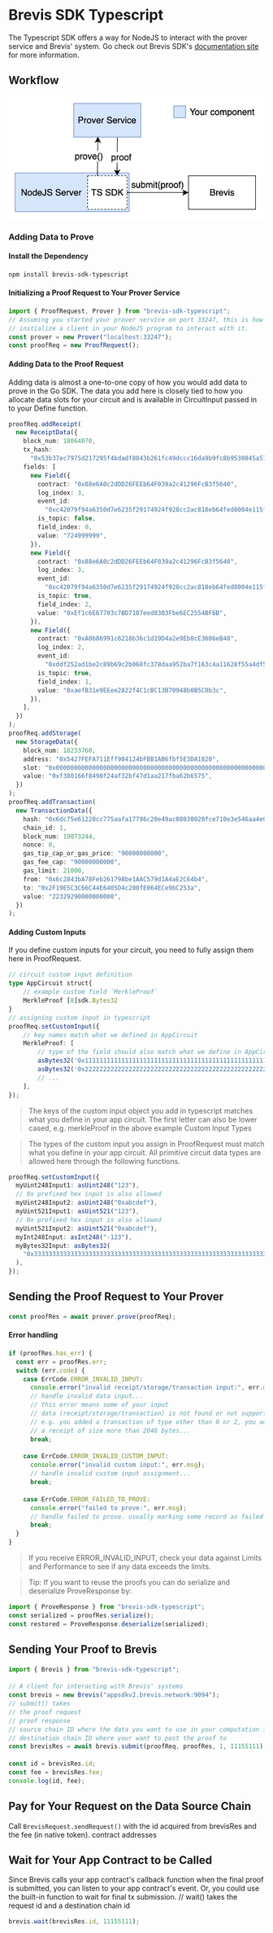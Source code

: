 # Brevis SDK Typescript

The Typescript SDK offers a way for NodeJS to interact with the prover service and Brevis' system. Go check out Brevis SDK's [documentation site](https://docs.brevis.network/) for more information.

## Workflow

![workflow](image.png)

### Adding Data to Prove

#### Install the Dependency

```bash
npm install brevis-sdk-typescript
```

#### Initializing a Proof Request to Your Prover Service

```typescript
import { ProofRequest, Prover } from "brevis-sdk-typescript";
// Assuming you started your prover service on port 33247, this is how you
// initialize a client in your NodeJS program to interact with it.
const prover = new Prover("localhost:33247");
const proofReq = new ProofRequest();
```

#### Adding Data to the Proof Request

Adding data is almost a one-to-one copy of how you would add data to prove in the Go SDK. The data you add here is closely tied to how you allocate data slots for your circuit and is available in CircuitInput passed in to your Define function.

```typescript
proofReq.addReceipt(
  new ReceiptData({
    block_num: 18064070,
    tx_hash:
      "0x53b37ec7975d217295f4bdadf8043b261fc49dccc16da9b9fc8b9530845a5794",
    fields: [
      new Field({
        contract: "0x88e6A0c2dDD26FEEb64F039a2c41296FcB3f5640",
        log_index: 3,
        event_id:
          "0xc42079f94a6350d7e6235f29174924f928cc2ac818eb64fed8004e115fbcca67",
        is_topic: false,
        field_index: 0,
        value: "724999999",
      }),
      new Field({
        contract: "0x88e6A0c2dDD26FEEb64F039a2c41296FcB3f5640",
        log_index: 3,
        event_id:
          "0xc42079f94a6350d7e6235f29174924f928cc2ac818eb64fed8004e115fbcca67",
        is_topic: true,
        field_index: 2,
        value: "0xEf1c6E67703c7BD7107eed8303Fbe6EC2554BF6B",
      }),
      new Field({
        contract: "0xA0b86991c6218b36c1d19D4a2e9Eb0cE3606eB48",
        log_index: 2,
        event_id:
          "0xddf252ad1be2c89b69c2b068fc378daa952ba7f163c4a11628f55a4df523b3ef",
        is_topic: true,
        field_index: 1,
        value: "0xaefB31e9EEee2822f4C1cBC13B70948b0B5C0b3c",
      }),
    ],
  })
);
proofReq.addStorage(
  new StorageData({
    block_num: 18233760,
    address: "0x5427FEFA711Eff984124bFBB1AB6fbf5E3DA1820",
    slot: "0x0000000000000000000000000000000000000000000000000000000000000000",
    value: "0xf380166f8490f24af32bf47d1aa217fba62b6575",
  })
);
proofReq.addTransaction(
  new TransactionData({
    hash: "0x6dc75e61220cc775aafa17796c20e49ac08030020fce710e3e546aa4e003454c",
    chain_id: 1,
    block_num: 19073244,
    nonce: 0,
    gas_tip_cap_or_gas_price: "90000000000",
    gas_fee_cap: "90000000000",
    gas_limit: 21000,
    from: "0x6c2843bA78Feb261798be1AAC579d1A4aE2C64b4",
    to: "0x2F19E5C3C66C44E6405D4c200fE064ECe9bC253a",
    value: "22329290000000000",
  })
);
```

#### Adding Custom Inputs

If you define custom inputs for your circuit, you need to fully assign them here in ProofRequest.

```typescript
// circuit custom input definition
type AppCircuit struct{
    // example custom field `MerkleProof`
    MerkleProof [8]sdk.Bytes32
}
// assigning custom input in typescript
proofReq.setCustomInput({
    // key names match what we defined in AppCircuit
    MerkleProof: [
        // type of the field should also match what we define in AppCircuit
        asBytes32('0x1111111111111111111111111111111111111111111111111111111111111111'),
        asBytes32('0x2222222222222222222222222222222222222222222222222222222222222222'),
        // ...
    ],
});
```

> The keys of the custom input object you add in typescript matches what you define in your app circuit. The first letter can also be lower cased, e.g. merkleProof in the above example
> Custom Input Types

> The types of the custom input you assign in ProofRequest must match what you define in your app circuit. All primitive circuit data types are allowed here through the following functions.

```typescript
proofReq.setCustomInput({
  myUint248Input1: asUint248("123"),
  // 0x prefixed hex input is also allowed
  myUint248Input2: asUint248("0xabcdef"),
  myUint521Input1: asUint521("123"),
  // 0x prefixed hex input is also allowed
  myUint521Input2: asUint521("0xabcdef"),
  myInt248Input: asInt248("-123"),
  myBytes32Input: asBytes32(
    "0x3333333333333333333333333333333333333333333333333333333333333333"
  ),
});
```

## Sending the Proof Request to Your Prover

```typescript
const proofRes = await prover.prove(proofReq);
```

#### Error handling

```typescript
if (proofRes.has_err) {
  const err = proofRes.err;
  switch (err.code) {
    case ErrCode.ERROR_INVALID_INPUT:
      console.error("invalid receipt/storage/transaction input:", err.msg);
      // handle invalid data input...
      // this error means some of your input
      // data (receipt/storage/transaction) is not found or not supported
      // e.g. you added a transaction of type other than 0 or 2, you added
      // a receipt of size more than 2048 bytes...
      break;

    case ErrCode.ERROR_INVALID_CUSTOM_INPUT:
      console.error("invalid custom input:", err.msg);
      // handle invalid custom input assignment...
      break;

    case ErrCode.ERROR_FAILED_TO_PROVE:
      console.error("failed to prove:", err.msg);
      // handle failed to prove. usually marking some record as failed
      break;
  }
}
```

> If you receive ERROR_INVALID_INPUT, check your data against Limits and Performance to see if any data exceeds the limits.

> Tip: If you want to reuse the proofs you can do serialize and deserialize ProveResponse by:

```typescript
import { ProveResponse } from "brevis-sdk-typescript";
const serialized = proofRes.serialize();
const restored = ProveResponse.deserialize(serialized);
```

## Sending Your Proof to Brevis

```typescript
import { Brevis } from "brevis-sdk-typescript";

// A client for interacting with Brevis' systems
const brevis = new Brevis("appsdkv2.brevis.network:9094");
// submit() takes
// the proof request
// proof response
// source chain ID where the data you want to use in your computation is from
// destination chain ID where your want to post the proof to
const brevisRes = await brevis.submit(proofReq, proofRes, 1, 11155111);

const id = brevisRes.id;
const fee = brevisRes.fee;
console.log(id, fee);
```

## Pay for Your Request on the Data Source Chain

Call `BrevisRequest.sendRequest()` with the id acquired from brevisRes and the fee (in native token). contract addresses

## Wait for Your App Contract to be Called

Since Brevis calls your app contract's callback function when the final proof is submitted, you can listen to your app contract's event. Or, you could use the built-in function to wait for final tx submission.
// wait() takes the request id and a destination chain id

```typescript
brevis.wait(brevisRes.id, 11155111);
```
